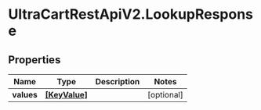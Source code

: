 # UltraCartRestApiV2.LookupResponse

## Properties
Name | Type | Description | Notes
------------ | ------------- | ------------- | -------------
**values** | [**[KeyValue]**](KeyValue.md) |  | [optional] 



